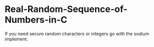 # Real-Random-Sequence-of-Numbers-in-C
If you need secure random characters or integers go with the sodium implement.
